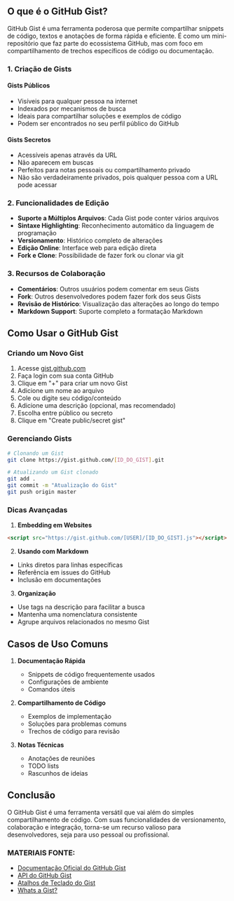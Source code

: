 ## O que é o GitHub Gist?

GitHub Gist é uma ferramenta poderosa que permite compartilhar snippets de código, textos e anotações de forma rápida e eficiente. É como um mini-repositório que faz parte do ecossistema GitHub, mas com foco em compartilhamento de trechos específicos de código ou documentação.

### 1. Criação de Gists

#### Gists Públicos
- Visíveis para qualquer pessoa na internet
- Indexados por mecanismos de busca
- Ideais para compartilhar soluções e exemplos de código
- Podem ser encontrados no seu perfil público do GitHub

#### Gists Secretos
- Acessíveis apenas através da URL
- Não aparecem em buscas
- Perfeitos para notas pessoais ou compartilhamento privado
- Não são verdadeiramente privados, pois qualquer pessoa com a URL pode acessar

### 2. Funcionalidades de Edição

- **Suporte a Múltiplos Arquivos**: Cada Gist pode conter vários arquivos
- **Sintaxe Highlighting**: Reconhecimento automático da linguagem de programação
- **Versionamento**: Histórico completo de alterações
- **Edição Online**: Interface web para edição direta
- **Fork e Clone**: Possibilidade de fazer fork ou clonar via git

### 3. Recursos de Colaboração

- **Comentários**: Outros usuários podem comentar em seus Gists
- **Fork**: Outros desenvolvedores podem fazer fork dos seus Gists
- **Revisão de Histórico**: Visualização das alterações ao longo do tempo
- **Markdown Support**: Suporte completo a formatação Markdown

## Como Usar o GitHub Gist

### Criando um Novo Gist

1. Acesse [gist.github.com](https://gist.github.com)
2. Faça login com sua conta GitHub
3. Clique em "+" para criar um novo Gist
4. Adicione um nome ao arquivo
5. Cole ou digite seu código/conteúdo
6. Adicione uma descrição (opcional, mas recomendado)
7. Escolha entre público ou secreto
8. Clique em "Create public/secret gist"

### Gerenciando Gists

```bash
# Clonando um Gist
git clone https://gist.github.com/[ID_DO_GIST].git

# Atualizando um Gist clonado
git add .
git commit -m "Atualização do Gist"
git push origin master
```

### Dicas Avançadas

1. **Embedding em Websites**
```html
<script src="https://gist.github.com/[USER]/[ID_DO_GIST].js"></script>
```

2. **Usando com Markdown**
- Links diretos para linhas específicas
- Referência em issues do GitHub
- Inclusão em documentações

3. **Organização**
- Use tags na descrição para facilitar a busca
- Mantenha uma nomenclatura consistente
- Agrupe arquivos relacionados no mesmo Gist

## Casos de Uso Comuns

1. **Documentação Rápida**
   - Snippets de código frequentemente usados
   - Configurações de ambiente
   - Comandos úteis

2. **Compartilhamento de Código**
   - Exemplos de implementação
   - Soluções para problemas comuns
   - Trechos de código para revisão

3. **Notas Técnicas**
   - Anotações de reuniões
   - TODO lists
   - Rascunhos de ideias

## Conclusão

O GitHub Gist é uma ferramenta versátil que vai além do simples compartilhamento de código. Com suas funcionalidades de versionamento, colaboração e integração, torna-se um recurso valioso para desenvolvedores, seja para uso pessoal ou profissional.

### MATERIAIS FONTE:
- [Documentação Oficial do GitHub Gist](https://docs.github.com/en/github/writing-on-github/creating-gists)
- [API do GitHub Gist](https://docs.github.com/en/rest/reference/gists)
- [Atalhos de Teclado do Gist](https://docs.github.com/en/github/getting-started-with-github/keyboard-shortcuts#gists)
- [Whats a Gist?](https://www.liquidweb.com/blog/what-is-a-github-gist/)